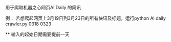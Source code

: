 用于爬取机器之心网页AI Daily 的简讯

例： 若想爬起网页上3月19日到3月23日的所有快讯及标题，运行python AI daily crawler.py 0318 0323

** 输入的起始日期需要提前一天
